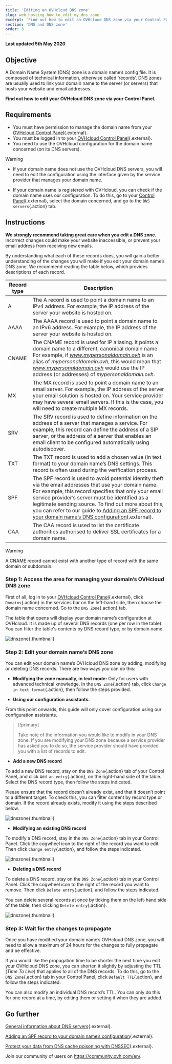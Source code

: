```yaml
---
title: 'Editing an OVHcloud DNS zone'
slug: web_hosting_how_to_edit_my_dns_zone
excerpt: 'Find out how to edit an OVHcloud DNS zone via your Control Panel'
section: 'DNS and DNS zone'
order: 3
---
```


**Last updated 5th May 2020**

## Objective

A Domain Name System (DNS) zone is a domain name’s config file. It is composed of technical information, otherwise called ‘records’. DNS zones are usually used to link your domain name to the server (or servers) that hosts your website and email addresses.

**Find out how to edit your OVHcloud DNS zone via your Control Panel.**

## Requirements

- You must have permission to manage the domain name from your [OVHcloud Control Panel](https://ca.ovh.com/auth/?action=gotomanager){.external}.
- You must be logged in to your [OVHcloud Control Panel](https://ca.ovh.com/auth/?action=gotomanager){.external}.
- You need to use the OVHcloud configuration for the domain name concerned (on its DNS servers).

> [!warning]
>
> - If your domain name does not use the OVHcloud DNS servers, you will need to edit the configuration using the interface given by the service provider that manages your domain name.
> 
> - If your domain name is registered with OVHcloud, you can check if the domain name uses our configuration. To do this, go to your [Control Panel](https://ca.ovh.com/auth/?action=gotomanager){.external}, select the domain concerned, and go to the `DNS servers`{.action} tab.
>

## Instructions

**We strongly recommend taking great care when you edit a DNS zone.** Incorrect changes could make your website inaccessible, or prevent your email address from receiving new emails.

By understanding what each of these records does, you will gain a better understanding of the changes you will make if you edit your domain name’s DNS zone. We recommend reading the table below, which provides descriptions of each record.

|Record type|Description|  
|---|---|
|A|The A record is used to point a domain name to an IPv4 address. For example, the IP address of the server your website is hosted on.|
|AAAA|The AAAA record is used to point a domain name to an IPv6 address. For example, the IP address of the server your website is hosted on.|
|CNAME|The CNAME record is used for IP aliasing. It points a domain name to a different, canonical domain name. For example, if *www.mypersonaldomain.ovh* is an alias of *mypersonaldomain.ovh*, this would mean that *www.mypersonaldomain.ovh* would use the IP address (or addresses) of *mypersonaldomain.ovh*.|
|MX|The MX record is used to point a domain name to an email server. For example, the IP address of the server your email solution is hosted on. Your service provider may have several email servers. If this is the case, you will need to create multiple MX records.|
|SRV|The SRV record is used to define information on the address of a server that manages a service. For example, this record can define the address of a SIP server, or the address of a server that enables an email client to be configured automatically using autodiscover.|
|TXT|The TXT record is used to add a chosen value (in text format) to your domain name’s DNS settings. This record is often used during the verification process.|
|SPF|The SPF record is used to avoid potential identity theft via the email addresses that use your domain name. For example, this record specifies that only your email service provider’s server must be identified as a legitimate sending source. To find out more about this, you can refer to our guide to [Adding an SPF record to your domain name’s DNS configuration](../web_hosting_the_spf_record/){.external}.|
|CAA|The CAA record is used to list the certificate authorities authorised to deliver SSL certificates for a domain name.|

> [!warning]
>
> A CNAME record cannot exist with another type of record with the same domain or subdomain. 
>

### Step 1: Access the area for managing your domain’s OVHcloud DNS zone

First of all, log in to your [OVHcloud Control Panel](https://ca.ovh.com/auth/?action=gotomanager){.external}, click `Domains`{.action} in the services bar on the left-hand side, then choose the domain name concerned. Go to the `DNS Zone`{.action} tab.

The table that opens will display your domain name’s configuration at OVHcloud. It is made up of several DNS records (one per row in the table). You can filter the table's contents by DNS record type, or by domain name.

![dnszone](images/edit-dns-zone-ovh-control-panel.png){.thumbnail}

### Step 2: Edit your domain name’s DNS zone

You can edit your domain name’s OVHcloud DNS zone by adding, modifying or deleting DNS records. There are two ways you can do this:

- **Modifying the zone manually, in text mode:** Only for users with advanced technical knowledge. In the `DNS Zone`{.action} tab, click `Change in text format`{.action}, then follow the steps provided.

- **Using our configuration assistants.**

From this point onwards, this guide will only cover configuration using our configuration assistants.

> [!primary]
>
> Take note of the information you would like to modify in your DNS zone. If you are modifying your DNS zone because a service provider has asked you to do so, the service provider should have provided you with a list of records to edit.
>

- **Add a new DNS record**

To add a new DNS record, stay on the `DNS Zone`{.action}  tab of your Control Panel, and click `Add an entry`{.action}, on the right-hand side of the table. Select the DNS record type, then follow the steps indicated.

Please ensure that the record doesn’t already exist, and that it doesn’t point to a different target. To check this, you can filter content by record type or domain. If the record already exists, modify it using the steps described below.

![dnszone](images/edit-dns-zone-ovh-add-entry.png){.thumbnail}

- **Modifying an existing DNS record**

To modify a DNS record, stay in the `DNS Zone`{.action} tab in your Control Panel. Click the cogwheel icon to the right of the record you want to edit. Then click `Change entry`{.action}, and follow the steps indicated.

![dnszone](images/edit-dns-zone-ovh-modify-entry.png){.thumbnail}

- **Deleting a DNS record**

To delete a DNS record, stay on the `DNS Zone`{.action} tab in your Control Panel. Click the cogwheel icon to the right of the record you want to remove. Then click `Delete entry`{.action}, and follow the steps indicated.

You can delete several records at once by ticking them on the left-hand side of the table, then clicking `Delete entry`{.action}.

![dnszone](images/edit-dns-zone-ovh-delete-entry.png){.thumbnail}

### Step 3: Wait for the changes to propagate

Once you have modified your domain name’s OVHcloud DNS zone, you will need to allow a maximum of 24 hours for the changes to fully propagate and be effective.

If you would like the propagation time to be shorter the next time you edit your OVHcloud DNS zone, you can shorten it slightly by adjusting the TTL (*Time To Live*) that applies to all of the DNS records.
To do this, go to the `DNS Zone`{.action} tab in your Control Panel, click `Default TTL`{.action}, and follow the steps indicated.

You can also modify an individual DNS record’s TTL. You can only do this for one record at a time, by editing them or setting it when they are added.

## Go further

[General information about DNS servers](../web_hosting_general_information_about_dns_servers/){.external}.

[Adding an SPF record to your domain name’s configuration](../web_hosting_the_spf_record/){.external}.

[Protect your data from DNS cache poisoning with DNSSEC](https://www.ovh.com/world/domains/dnssec_service.xml){.external}.

Join our community of users on <https://community.ovh.com/en/>.

